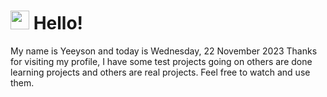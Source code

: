  <h1>
    <img src="https://emojis.slackmojis.com/emojis/images/1643510097/45343/hi.gif?1643510097" width="30"/> 
    Hello!
 </h1>
 <p>
    My name is Yeeyson and today is Wednesday, 22 November 2023
    Thanks for visiting my profile, I have some test projects going on others are done learning projects and others are real projects.
    Feel free to watch and use them.
 </p>